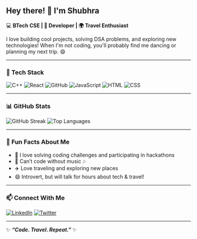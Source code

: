 ## Hey there! 👋 I'm Shubhra

💻 **BTech CSE | 🚀 Developer | 🌍 Travel Enthusiast**  

I love building cool projects, solving DSA problems, and exploring new technologies! When I'm not coding, you'll probably find me dancing or planning my next trip. 😄

---

### 🚀 Tech Stack
![C++](https://img.shields.io/badge/C++-blue.svg?style=for-the-badge&logo=c%2B%2B)
![React](https://img.shields.io/badge/React-black.svg?style=for-the-badge&logo=react)
![GitHub](https://img.shields.io/badge/GitHub-181717.svg?style=for-the-badge&logo=github)
![JavaScript](https://img.shields.io/badge/JavaScript-F7DF1E.svg?style=for-the-badge&logo=javascript)
![HTML](https://img.shields.io/badge/HTML-E34F26.svg?style=for-the-badge&logo=html5)
![CSS](https://img.shields.io/badge/CSS-1572B6.svg?style=for-the-badge&logo=css3)

---

### 📊 GitHub Stats
![GitHub Streak](https://github-readme-streak-stats.herokuapp.com/?user=Shubhra118&theme=tokyonight)
![Top Languages](https://github-readme-stats.vercel.app/api/top-langs/?username=Shubhra118&layout=compact&theme=tokyonight)

---

### 🌟 Fun Facts About Me
- 🚀 I love solving coding challenges and participating in hackathons
- 🎵 Can’t code without music 🎶
- ✈️ Love traveling and exploring new places
- 😄 Introvert, but will talk for hours about tech & travel!

---

### 📫 Connect With Me
[![LinkedIn](https://img.shields.io/badge/LinkedIn-blue.svg?style=for-the-badge&logo=linkedin)](https://linkedin.com/in/your-profile)
[![Twitter](https://img.shields.io/badge/Twitter-1DA1F2.svg?style=for-the-badge&logo=twitter)](https://twitter.com/your-profile)

---

✨ **_“Code. Travel. Repeat.”_** ✨
